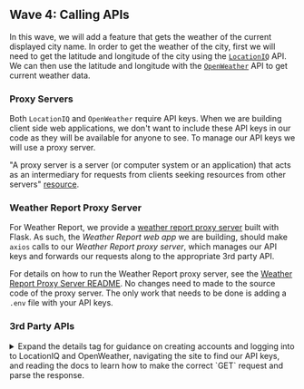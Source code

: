 ## Wave 4: Calling APIs

In this wave, we will add a feature that gets the weather of the current displayed city name. In order to get the weather of the city, first we will need to get the latitude and longitude of the city using the [`LocationIQ`](https://locationiq.com/docs) API. We can then use the latitude and longitude with the [`OpenWeather`](https://openweathermap.org/api/one-call-api) API to get current weather data.

### Proxy Servers

Both `LocationIQ` and `OpenWeather` require API keys. When we are building client side web applications, we don't want to include these API keys in our code as they will be available for anyone to see. To manage our API keys we will use a proxy server.

"A proxy server is a server (or computer system or an application) that acts as an intermediary for requests from clients seeking resources from other servers" [resource](https://medium.com/system-design-blog/what-is-proxy-server-a05b99bf686a#:~:text=A%20proxy%20server%20is%20a,seeking%20resources%20from%20other%20servers). 

### Weather Report Proxy Server

For Weather Report, we provide a [weather report proxy server](https://github.com/adaGold/weather-report-proxy-server) built with Flask. As such, the *Weather Report web app* we are building, should make `axios` calls to our *Weather Report proxy server*, which manages our API keys and forwards our requests along to the appropriate 3rd party API. 

For details on how to run the Weather Report proxy server, see the [Weather Report Proxy Server README](https://github.com/adaGold/weather-report-proxy-server). No changes need to made to the source code of the proxy server. The only work that needs to be done is adding a `.env` file with your API keys.

### 3rd Party APIs

<details>
  <summary>Expand the details tag for guidance on creating accounts and logging into to LocationIQ and OpenWeather, navigating the site to find our API keys, and reading the docs to learn how to make the correct `GET` request and parse the response.</summary>

  ### LocationIQ

  ### OpenWeather

</details>